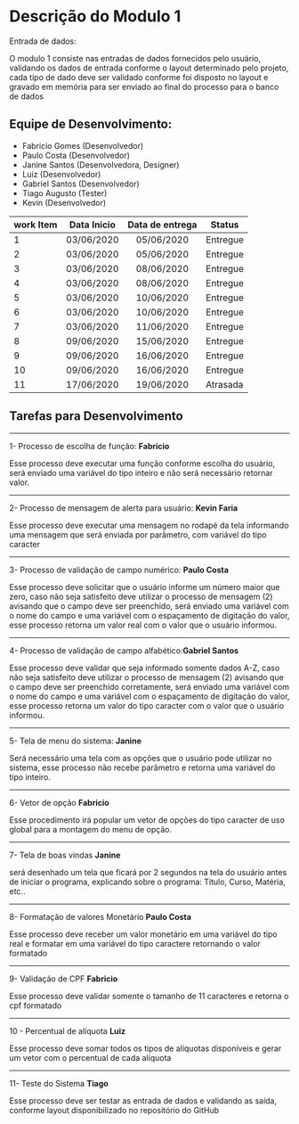 # Descrição do Modulo 1
Entrada de dados:

O modulo 1 consiste nas entradas de dados fornecidos pelo usuário, validando os dados de
entrada conforme o layout determinado pelo projeto, cada tipo de dado deve ser validado
conforme foi disposto no layout e gravado em memória para ser enviado ao final do processo
para o banco de dados

## Equipe de Desenvolvimento:
- Fabricio Gomes (Desenvolvedor)
- Paulo Costa (Desenvolvedor)
- Janine Santos (Desenvolvedora, Designer)
- Luiz (Desenvolvedor)
- Gabriel Santos (Desenvolvedor)
- Tiago Augusto (Tester)
- Kevin (Desenvolvedor)

| work Item  | Data Inicio | Data de entrega |Status |
| --- |  :---: |  :---: | ---|
|1 |03/06/2020| 05/06/2020|Entregue|
|2 |03/06/2020| 05/06/2020| Entregue|
|3 |03/06/2020| 08/06/2020| Entregue|
|4 |03/06/2020| 08/06/2020| Entregue|
|5 |03/06/2020| 10/06/2020| Entregue|
|6 |03/06/2020| 10/06/2020| Entregue|
|7 |03/06/2020| 11/06/2020| Entregue|
|8 |09/06/2020| 15/06/2020| Entregue|
|9 |09/06/2020| 16/06/2020| Entregue|
|10 |09/06/2020| 16/06/2020| Entregue|
|11 |17/06/2020| 19/06/2020| Atrasada|

## Tarefas para Desenvolvimento
___
1- Processo de escolha de função: **Fabricio**

Esse processo deve executar uma função conforme escolha do usuário, será enviado uma variável do tipo inteiro e não será necessário retornar valor.
___
2- Processo de mensagem de alerta para usuário: **Kevin Faria**

 Esse processo deve executar uma mensagem no rodapé da tela informando uma mensagem que será enviada por parâmetro, com variável do tipo caracter 
___
3- Processo de validação de campo numérico: **Paulo Costa**

 Esse processo deve solicitar que o usuário informe um número maior que zero, caso não seja satisfeito deve utilizar o processo de mensagem (2) avisando que o campo deve ser preenchido, será enviado  uma variável com o nome do campo e uma variável com o espaçamento de digitação do valor, esse processo retorna um valor real com o valor que o usuário informou.
___
4- Processo de validação de campo alfabético:**Gabriel Santos**

Esse processo deve validar que seja informado somente dados A-Z, caso não seja satisfeito deve utilizar o processo de mensagem (2) avisando que o campo deve ser preenchido corretamente,  será enviado  uma variável com o nome do campo e uma variável com o espaçamento de digitação do valor, esse processo retorna um valor do tipo caracter com o valor que o usuário informou. 
___
5- Tela de menu do sistema: **Janine**

Será necessário uma tela com as opções que o usuário pode utilizar no sistema, esse processo não recebe parâmetro e retorna uma variável do tipo inteiro.
___
6- Vetor de opção **Fabricio**

Esse procedimento irá popular um vetor de opções do tipo caracter de uso global para a montagem do menu de opção.
___
7- Tela de boas vindas **Janine**

será desenhado um tela que ficará por 2 segundos na tela do usuário antes de iniciar o programa, explicando sobre o programa: Título, Curso, Matéria, etc.. 
___

8- Formatação de valores Monetário **Paulo Costa**

Esse processo deve receber um valor monetário em uma variável do tipo real e formatar em uma variável do tipo caractere retornando o valor formatado 
___

9- Validação de CPF **Fabricio**

Esse processo deve validar somente o tamanho de 11 caracteres e retorna o cpf formatado
___
10 - Percentual de alíquota **Luiz**

Esse processo deve somar todos os tipos de alíquotas disponíveis e gerar um vetor com o percentual de cada alíquota
___
11- Teste do Sistema **Tiago** 

Esse processo deve ser testar as entrada de dados e validando as saída, conforme layout disponibilizado no repositório do GitHub
